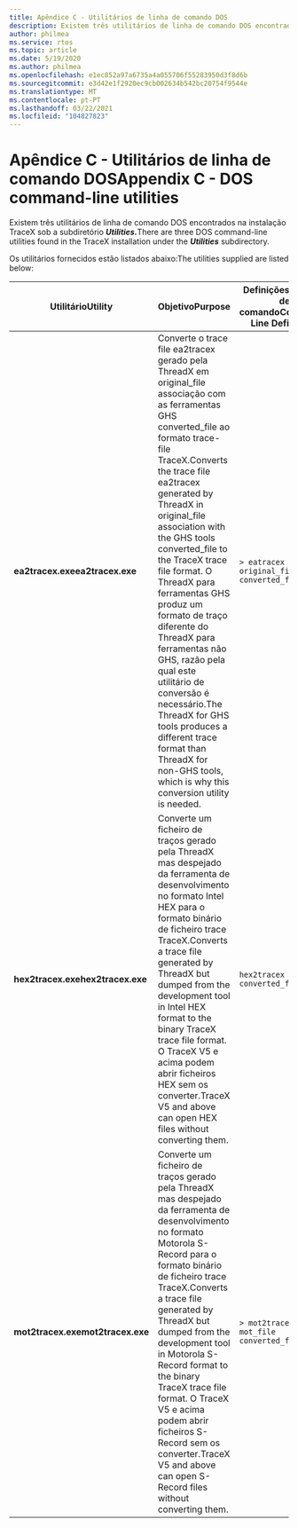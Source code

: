```yaml
---
title: Apêndice C - Utilitários de linha de comando DOS
description: Existem três utilitários de linha de comando DOS encontrados na instalação Azure RTOS TraceX sob a subdiretório Utilities.
author: philmea
ms.service: rtos
ms.topic: article
ms.date: 5/19/2020
ms.author: philmea
ms.openlocfilehash: e1ec852a97a6735a4a055706f55283950d3f8d6b
ms.sourcegitcommit: e3d42e1f2920ec9cb002634b542bc20754f9544e
ms.translationtype: MT
ms.contentlocale: pt-PT
ms.lasthandoff: 03/22/2021
ms.locfileid: "104827823"
---
```

# <a name="appendix-c---dos-command-line-utilities"></a><span data-ttu-id="3e3b8-103">Apêndice C - Utilitários de linha de comando DOS</span><span class="sxs-lookup"><span data-stu-id="3e3b8-103">Appendix C - DOS command-line utilities</span></span>

<span data-ttu-id="3e3b8-104">Existem três utilitários de linha de comando DOS encontrados na instalação TraceX sob a subdiretório ***Utilities.***</span><span class="sxs-lookup"><span data-stu-id="3e3b8-104">There are three DOS command-line utilities found in the TraceX installation under the ***Utilities*** subdirectory.</span></span>

<span data-ttu-id="3e3b8-105">Os utilitários fornecidos estão listados abaixo:</span><span class="sxs-lookup"><span data-stu-id="3e3b8-105">The utilities supplied are listed below:</span></span>

| <span data-ttu-id="3e3b8-106">**Utilitário**</span><span class="sxs-lookup"><span data-stu-id="3e3b8-106">**Utility**</span></span>                              | <span data-ttu-id="3e3b8-107">**Objetivo**</span><span class="sxs-lookup"><span data-stu-id="3e3b8-107">**Purpose**</span></span>                               | <span data-ttu-id="3e3b8-108">**Definições de linha de comando**</span><span class="sxs-lookup"><span data-stu-id="3e3b8-108">**Command-Line Definitions**</span></span> |
| -------------------------------- | ----------------------------------------- | ---------------------------- |
| <span data-ttu-id="3e3b8-109">**ea2tracex.exe**</span><span class="sxs-lookup"><span data-stu-id="3e3b8-109">**ea2tracex.exe**</span></span>                | <span data-ttu-id="3e3b8-110">Converte o trace file ea2tracex gerado pela ThreadX em original_file associação com as ferramentas GHS converted_file ao formato trace-file TraceX.</span><span class="sxs-lookup"><span data-stu-id="3e3b8-110">Converts the trace file ea2tracex generated by ThreadX in original_file association with the GHS tools converted_file to the TraceX trace file format.</span></span> <span data-ttu-id="3e3b8-111">O ThreadX para ferramentas GHS produz um formato de traço diferente do ThreadX para ferramentas não GHS, razão pela qual este utilitário de conversão é necessário.</span><span class="sxs-lookup"><span data-stu-id="3e3b8-111">The ThreadX for GHS tools produces a different trace format than ThreadX for non-GHS tools, which is why this conversion utility is needed.</span></span> | ``` > eatracex original_file converted_file <cr> ``` | 
<span data-ttu-id="3e3b8-112">**hex2tracex.exe**</span><span class="sxs-lookup"><span data-stu-id="3e3b8-112">**hex2tracex.exe**</span></span> | <span data-ttu-id="3e3b8-113">Converte um ficheiro de traços gerado pela ThreadX mas despejado da ferramenta de desenvolvimento no formato Intel HEX para o formato binário de ficheiro trace TraceX.</span><span class="sxs-lookup"><span data-stu-id="3e3b8-113">Converts a trace file generated by ThreadX but dumped from the development tool in Intel HEX format to the binary TraceX trace file format.</span></span> <span data-ttu-id="3e3b8-114">O TraceX V5 e acima podem abrir ficheiros HEX sem os converter.</span><span class="sxs-lookup"><span data-stu-id="3e3b8-114">TraceX V5 and above can open HEX files without converting them.</span></span> | ``` hex2tracex hex_file converted_file <cr> ``` | 
<span data-ttu-id="3e3b8-115">**mot2tracex.exe**</span><span class="sxs-lookup"><span data-stu-id="3e3b8-115">**mot2tracex.exe**</span></span> | <span data-ttu-id="3e3b8-116">Converte um ficheiro de traços gerado pela ThreadX mas despejado da ferramenta de desenvolvimento no formato Motorola S-Record para o formato binário de ficheiro trace TraceX.</span><span class="sxs-lookup"><span data-stu-id="3e3b8-116">Converts a trace file generated by ThreadX but dumped from the development tool in  Motorola S-Record format to the binary TraceX trace file format.</span></span> <span data-ttu-id="3e3b8-117">O TraceX V5 e acima podem abrir ficheiros S-Record sem os converter.</span><span class="sxs-lookup"><span data-stu-id="3e3b8-117">TraceX V5 and above can open S-Record files without converting them.</span></span> | ``` > mot2tracex mot_file converted_file <cr> ```|